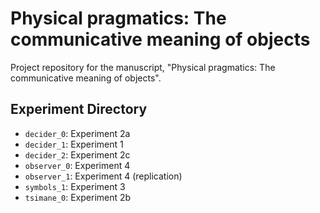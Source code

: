 # Physical pragmatics: The communicative meaning of objects

Project repository for the manuscript, "Physical pragmatics: The communicative meaning of objects".

## Experiment Directory

- `decider_0`: Experiment 2a
- `decider_1`: Experiment 1
- `decider_2`: Experiment 2c
- `observer_0`: Experiment 4
- `observer_1`: Experiment 4 (replication)
- `symbols_1`: Experiment 3
- `tsimane_0`: Experiment 2b
